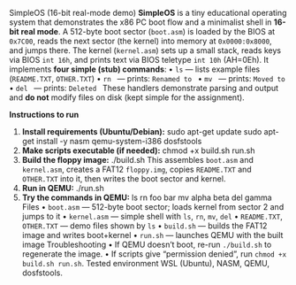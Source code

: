 SimpleOS (16-bit real-mode demo)
**SimpleOS** is a tiny educational operating system that demonstrates the x86 PC boot flow and a minimalist
shell in **16-bit real mode**.
A 512-byte boot sector (`boot.asm`) is loaded by the BIOS at `0x7C00`, reads the next sector (the kernel) into
memory at `0x0000:0x8000`, and jumps there.
The kernel (`kernel.asm`) sets up a small stack, reads keys via BIOS `int 16h`, and prints text via BIOS teletype
`int 10h` (AH=0Eh).
It implements **four simple (stub) commands**:
• `ls` — lists example files (`README.TXT`, `OTHER.TXT`)
• `rn ` — prints: `Renamed to `
• `mv ` — prints: `Moved to `
• `del ` — prints: `Deleted `
These handlers demonstrate parsing and output and **do not** modify files on disk (kept simple for the
assignment).

**Instructions to run**

1. **Install requirements (Ubuntu/Debian):**
sudo apt-get update
sudo apt-get install -y nasm qemu-system-i386 dosfstools
2. **Make scripts executable (if needed):**
chmod +x build.sh run.sh
3. **Build the floppy image:**
./build.sh
This assembles `boot.asm` and `kernel.asm`, creates a FAT12 `floppy.img`,
copies `README.TXT` and `OTHER.TXT` into it, then writes the boot sector and kernel.
4. **Run in QEMU:**
./run.sh
5. **Try the commands in QEMU:**
 ls
 rn foo bar
 mv alpha beta
 del gamma
Files
• `boot.asm` — 512-byte boot sector; loads kernel from sector 2 and jumps to it
• `kernel.asm` — simple shell with `ls`, `rn`, `mv`, `del`
• `README.TXT`, `OTHER.TXT` — demo files shown by `ls`
• `build.sh` — builds the FAT12 image and writes boot+kernel
• `run.sh` — launches QEMU with the built image
Troubleshooting
• If QEMU doesn’t boot, re-run `./build.sh` to regenerate the image.
• If scripts give “permission denied”, run `chmod +x build.sh run.sh`.
Tested environment
WSL (Ubuntu), NASM, QEMU, dosfstools.
